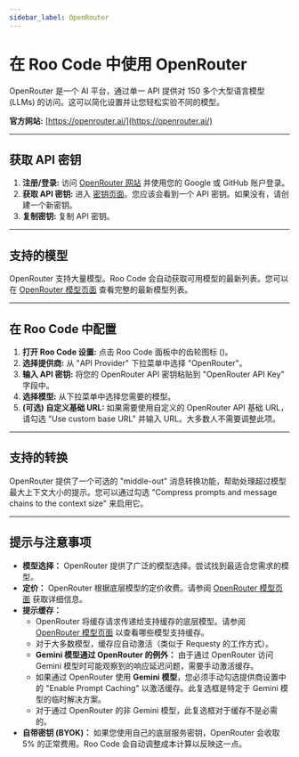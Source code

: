 ```yaml
---
sidebar_label: OpenRouter
---
```


# 在 Roo Code 中使用 OpenRouter

OpenRouter 是一个 AI 平台，通过单一 API 提供对 150 多个大型语言模型 (LLMs) 的访问。这可以简化设置并让您轻松实验不同的模型。

**官方网站:** [https://openrouter.ai/](https://openrouter.ai/)

---

## 获取 API 密钥

1.  **注册/登录:** 访问 [OpenRouter 网站](https://openrouter.ai/) 并使用您的 Google 或 GitHub 账户登录。
2.  **获取 API 密钥:** 进入 [密钥页面](https://openrouter.ai/keys)。您应该会看到一个 API 密钥。如果没有，请创建一个新密钥。
3.  **复制密钥:** 复制 API 密钥。

---

## 支持的模型

OpenRouter 支持大量模型。Roo Code 会自动获取可用模型的最新列表。您可以在 [OpenRouter 模型页面](https://openrouter.ai/models) 查看完整的最新模型列表。

---

## 在 Roo Code 中配置

1.  **打开 Roo Code 设置:** 点击 Roo Code 面板中的齿轮图标 (<Codicon name="gear" />)。
2.  **选择提供商:** 从 "API Provider" 下拉菜单中选择 "OpenRouter"。
3.  **输入 API 密钥:** 将您的 OpenRouter API 密钥粘贴到 "OpenRouter API Key" 字段中。
4.  **选择模型:** 从下拉菜单中选择您需要的模型。
5.  **(可选) 自定义基础 URL:** 如果需要使用自定义的 OpenRouter API 基础 URL，请勾选 "Use custom base URL" 并输入 URL。大多数人不需要调整此项。

---

## 支持的转换

OpenRouter 提供了一个可选的 "middle-out" 消息转换功能，帮助处理超过模型最大上下文大小的提示。您可以通过勾选 "Compress prompts and message chains to the context size" 来启用它。

---

## 提示与注意事项

* **模型选择：** OpenRouter 提供了广泛的模型选择。尝试找到最适合您需求的模型。
* **定价：** OpenRouter 根据底层模型的定价收费。请参阅 [OpenRouter 模型页面](https://openrouter.ai/models) 获取详细信息。
*   **提示缓存：**
    *   OpenRouter 将缓存请求传递给支持缓存的底层模型。请参阅 [OpenRouter 模型页面](https://openrouter.ai/models) 以查看哪些模型支持缓存。
    *   对于大多数模型，缓存应自动激活（类似于 Requesty 的工作方式）。
    *   **Gemini 模型通过 OpenRouter 的例外：** 由于通过 OpenRouter 访问 Gemini 模型时可能观察到的响应延迟问题，需要手动激活缓存。
    *   如果通过 OpenRouter 使用 **Gemini 模型**，您必须手动勾选提供商设置中的 "Enable Prompt Caching" 以激活缓存。此复选框是特定于 Gemini 模型的临时解决方案。
    *   对于通过 OpenRouter 的非 Gemini 模型，此复选框对于缓存不是必需的。
*   **自带密钥 (BYOK)：** 如果您使用自己的底层服务密钥，OpenRouter 会收取 5% 的正常费用。Roo Code 会自动调整成本计算以反映这一点。
